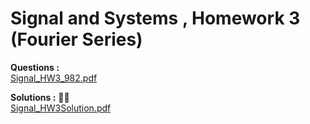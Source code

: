 # Signal and Systems , Homework 3  (Fourier Series)

**Questions :**   
<a href="https://github.com/BitterOcean/IUT/files/4574789/982.pdf">Signal_HW3_982.pdf</a>  



**Solutions :** :metal::sunglasses:   
[Signal_HW3Solution.pdf](https://github.com/BitterOcean/IUT/files/4574792/Signal_HW3Solution.pdf)

